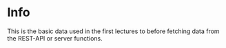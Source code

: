 # Info

This is the basic data used in the first lectures to before fetching data from the REST-API or server functions.

